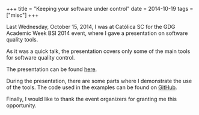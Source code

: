 +++
title = "Keeping your software under control"
date = 2014-10-19
tags = ["misc"]
+++

<p class="intro"><span class="dropcap">L</span>ast Wednesday, October 15, 2014, I was at Católica SC for the GDG Academic Week BSI 2014 event, where I gave a presentation on software quality tools.</p>

As it was a quick talk, the presentation covers only some of the main tools for software quality control.

The presentation can be found [here][presentation].

During the presentation, there are some parts where I demonstrate the use of the tools. The code used in the examples can be found on [GitHub][repository].

Finally, I would like to thank the event organizers for granting me this opportunity.

[presentation]: https://speakerdeck.com/ionixjunior/mantendo-seu-software-sob-controle
[repository]:  https://github.com/ionixjunior/php-qa